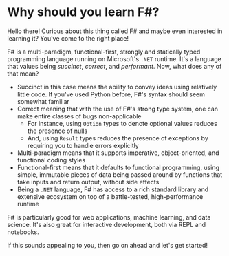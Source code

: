 # Why should you learn F#?

Hello there! Curious about this thing called F# and maybe even
interested in learning it? You've come to the right place!

F# is a multi-paradigm, functional-first, strongly and statically
typed programming language running on Microsoft's `.NET` runtime. It's
a language that values being *succinct*, *correct*, and
*performant*. Now, what does any of that mean?

- Succinct in this case means the ability to convey ideas using
  relatively little code. If you've used Python before, F#'s syntax
  should seem somewhat familiar
- Correct meaning that with the use of F#'s strong type system, one
  can make entire classes of bugs non-applicable
  - For instance, using `Option` types to denote optional values
    reduces the presence of nulls
  - And, using `Result` types reduces the presence of exceptions by
    requiring you to handle errors explicitly
- Multi-paradigm means that it supports imperative, object-oriented,
  and functional coding styles
- Functional-first means that it defaults to functional programming,
  using simple, immutable pieces of data being passed around by
  functions that take inputs and return output, without side effects
- Being a `.NET` language, F# has access to a rich standard library
  and extensive ecosystem on top of a battle-tested, high-performance
  runtime

F# is particularly good for web applications, machine learning, and
data science. It's also great for interactive development, both via
REPL and notebooks.

If this sounds appealing to you, then go on ahead and let's get
started!
